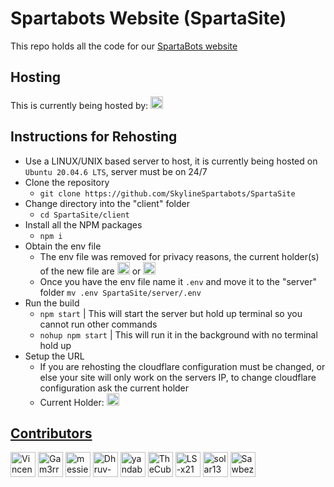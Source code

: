 # Spartabots Website (SpartaSite)
This repo holds all the code for our <a href="https://spartasite.gam3rr.me" target="_blank" title="Spartasite">
  <p1>SpartaBots website</p1>
</a>

## Hosting
This is currently being hosted by: <a href="https://github.com/Gam3rrXD" target="_blank" title="Gam3rr"><img src="https://github.com/Gam3rrXD.png?size=20" height="20" width="20" alt="Gam3rrXD" /></a>
## Instructions for Rehosting
- Use a LINUX/UNIX based server to host, it is currently being hosted on ```Ubuntu 20.04.6 LTS```, server must be on 24/7
- Clone the repository
    - ```git clone https://github.com/SkylineSpartabots/SpartaSite```
- Change directory into the "client" folder
  - ```cd SpartaSite/client```
- Install all the NPM packages
  - ```npm i```
- Obtain the env file
    - The env file was removed for privacy reasons, the current holder(s) of the new file are <a href="https://github.com/Gam3rrXD" target="_blank" title="Gam3rr"> <img src="https://github.com/Gam3rrXD.png?size=20" height="20" width="20" alt="Gam3rrXD" /></a> or <a href="https://github.com/VincentShao32" target="_blank" title="VincentShao32"> <img src="https://github.com/VincentShao32.png?size=20" height="20" width="20" alt="Gam3rrXD" /> </a>
    - Once you have the env file name it ```.env``` and move it to the "server" folder ```mv .env SpartaSite/server/.env```
- Run the build
  - ```npm start``` | This will start the server but hold up terminal so you cannot run other commands
  - ```nohup npm start``` | This will run it in the background with no terminal hold up
- Setup the URL
    - If you are rehosting the cloudflare configuration must be changed, or else your site will only work on the servers IP, to change cloudflare configuration ask the current holder
    - Current Holder: <a href="https://github.com/Gam3rrXD" target="_blank" title="Gam3rr"> <img src="https://github.com/Gam3rrXD.png?size=20" height="20" width="20" alt="Gam3rrXD" />

## Contributors

<a href="https://github.com/VincentShao32" target="_blank" title="VincentShao32"><img src="https://github.com/VincentShao32.png?size=40" height="40" width="40" alt="VincentShao32"/></a>
<a href="https://github.com/Gam3rrXD" target="_blank" title="Gam3rr"><img src="https://github.com/Gam3rrXD.png?size=40" height="40" width="40" alt="Gam3rrXD"/></a>
<a href="https://github.com/messier81porcupine" target="_blank" title="messier81porcupine"><img src="https://github.com/messier81porcupine.png?size=40" height="40" width="40" alt="messier81porcupine"/></a>
<a href="https://github.com/Dhruv-0-Arora" target="_blank" title="Dhruv-0-Arora"><img src="https://github.com/Dhruv-0-Arora.png?size=40" height="40" width="40" alt="Dhruv-0-Arora"/></a>
<a href="https://github.com/yandaboa" target="_blank" title="yandaboa"><img src="https://github.com/yandaboa.png?size=40" height="40" width="40" alt="yandaboa"/></a>
<a href="https://github.com/TheCubeHamster" target="_blank" title="TheCubeHamster"><img src="https://github.com/TheCubeHamster.png?size=40" height="40" width="40" alt="TheCubeHamster"/></a>
<a href="https://github.com/LS-x21" target="_blank" title="LS-x21"><img src="https://github.com/LS-x21.png?size=40" height="40" width="40" alt="LS-x21"/></a>
<a href="https://github.com/solar138" target="_blank" title="solar138"><img src="https://github.com/solar138.png?size=40" height="40" width="40" alt="solar138"/></a>
<a href="https://github.com/Sawbez" target="_blank" title="Sawbez"><img src="https://github.com/Sawbez.png?size=40" height="40" width="40" alt="Sawbez"/></a>
